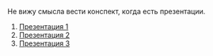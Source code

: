 Не вижу смысла вести конспект, когда есть презентации.
1. [Презентация 1](https://study.physics.itmo.ru/pluginfile.php/36220/mod_resource/content/2/%D0%9C%D0%B5%D1%85%D0%B0%D0%BD%D0%B8%D0%BA%D0%B0_%D0%9B1_%D0%9A%D0%B8%D0%BD%D0%9C%D0%B0%D1%82%D0%A2.pdf)
2. [Презентация 2](https://study.physics.itmo.ru/mod/resource/view.php?id=9977)
3. [Презентация 3](https://study.physics.itmo.ru/mod/resource/view.php?id=9978)